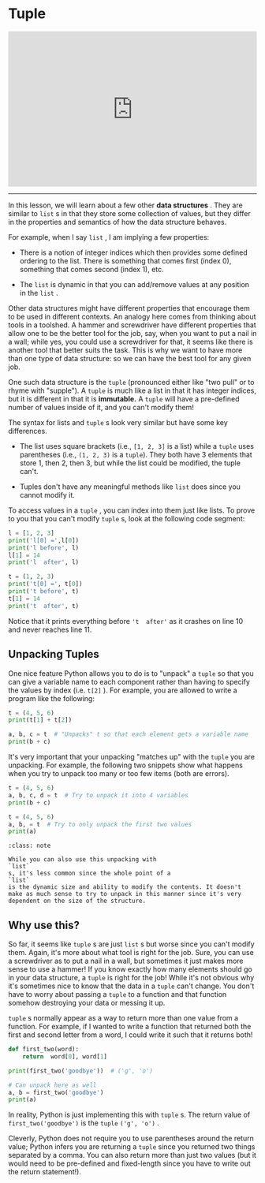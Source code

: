 # Tuple


<div style="position: relative; padding-bottom: 62.5%; height: 0;">
    <iframe src="https://www.loom.com/embed/d82da2364b0542b69f8bdb8aca4cfe40?sharedAppSource=personal_library" frameborder="0" webkitallowfullscreen mozallowfullscreen allowfullscreen style="position: absolute; top: 0; left: 0; width: 100%; height: 100%;"></iframe>
</div>

---

In this lesson, we will learn about a few other **data structures** . They are similar to `list` s in that they store some collection of values, but they differ in the properties and semantics of how the data structure behaves.  

For example, when I say `list` , I am implying a few properties:  

-  There is a notion of integer indices which then provides some defined ordering to the list. There is something that comes first (index 0), something that comes second (index 1), etc.  

-  The     `list`     is dynamic in that you can add/remove values at any position in the     `list`     .  


Other data structures might have different properties that encourage them to be used in different contexts. An analogy here comes from thinking about tools in a toolshed. A hammer and screwdriver have different properties that allow one to be the better tool for the job, say, when you want to put a nail in a wall; while yes, you could use a screwdriver for that, it seems like there is another tool that better suits the task. This is why we want to have more than one type of data structure: so we can have the best tool for any given job.  

One such data structure is the `tuple` (pronounced either like "two pull" or to rhyme with "supple"). A `tuple` is much like a list in that it has integer indices, but it is different in that it is **immutable.** A `tuple` will have a pre-defined number of values inside of it, and you can't modify them!  

The syntax for lists and `tuple` s look very similar but have some key differences.  

-  The list uses square brackets (i.e.,     `[1, 2, 3]`     is a list) while a     `tuple`     uses parentheses (i.e.,     `(1, 2, 3)`     is a     `tuple`). They both have 3 elements that store 1, then 2, then 3, but while the list could be modified, the tuple can't.  

-  Tuples don't have any meaningful methods like     `list`     does since you cannot modify it.  


To access values in a `tuple` , you can index into them just like lists. To prove to you that you can't modify `tuple` s, look at the following code segment:  

```python
l = [1, 2, 3]
print('l[0] =',l[0])
print('l before', l)
l[1] = 14
print('l  after', l)

t = (1, 2, 3)
print('t[0] =', t[0])
print('t before', t)
t[1] = 14
print('t  after', t)
```

Notice that it prints everything before `'t  after'` as it crashes on line 10 and never reaches line 11.  

##  Unpacking Tuples  

One nice feature Python allows you to do is to "unpack" a `tuple` so that you can give a variable name to each component rather than having to specify the values by index (i.e. `t[2]` ). For example, you are allowed to write a program like the following:  

```python
t = (4, 5, 6)
print(t[1] + t[2])

a, b, c = t  # "Unpacks" t so that each element gets a variable name
print(b + c)
```

It's very important that your unpacking "matches up" with the `tuple` you are unpacking. For example, the following two snippets show what happens when you try to unpack too many or too few items (both are errors).  

```python
t = (4, 5, 6)
a, b, c, d = t  # Try to unpack it into 4 variables
print(b + c)
```

```python
t = (4, 5, 6)
a, b, = t  # Try to only unpack the first two values
print(a)
```


```{admonition} Note
:class: note

While you can also use this unpacking with
`list`
s, it's less common since the whole point of a
`list`
is the dynamic size and ability to modify the contents. It doesn't make as much sense to try to unpack in this manner since it's very dependent on the size of the structure.

```

##  Why use this?  

So far, it seems like `tuple` s are just `list` s but worse since you can't modify them. Again, it's more about what tool is right for the job. Sure, you can use a screwdriver as to put a nail in a wall, but sometimes it just makes more sense to use a hammer! If you know exactly how many elements should go in your data structure, a `tuple` is right for the job! While it's not obvious why it's sometimes nice to know that the data in a `tuple` can't change. You don't have to worry about passing a `tuple` to a function and that function somehow destroying your data or messing it up.  

`tuple` s normally appear as a way to return more than one value from a function. For example, if I wanted to write a function that returned both the first and second letter from a word, I could write it such that it returns both!  

```python
def first_two(word):
    return  word[0], word[1]

print(first_two('goodbye'))  # ('g', 'o')

# Can unpack here as well
a, b = first_two('goodbye')
print(a)
```

In reality, Python is just implementing this with `tuple` s. The return value of `first_two('goodbye')` is the `tuple`  `('g', 'o')` .  

Cleverly, Python does not require you to use parentheses around the return value; Python infers you are returning a `tuple` since you returned two things separated by a comma. You can also return more than just two values (but it would need to be pre-defined and fixed-length since you have to write out the return statement!).  

